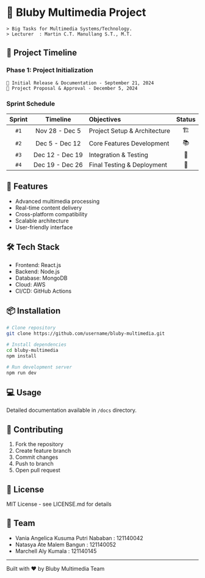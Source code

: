 # 📱 Bluby Multimedia Project
```
> Big Tasks for Multimedia Systems/Technology.
> Lecturer  : Martin C.T. Manullang S.T., M.T.
```
## 📅 Project Timeline

### Phase 1: Project Initialization
```
📍 Initial Release & Documentation - September 21, 2024
📍 Project Proposal & Approval - December 5, 2024
```
### Sprint Schedule

| Sprint | Timeline | Objectives | Status |
|:------:|:--------:|:-----------|:------:|
| `#1` | Nov 28 - Dec 5 | Project Setup & Architecture | 🏗️ |
| `#2` | Dec 5 - Dec 12 | Core Features Development | 📚 |
| `#3` | Dec 12 - Dec 19 | Integration & Testing | 🔄 |
| `#4` | Dec 19 - Dec 26 | Final Testing & Deployment | 🎯 |

## 🚀 Features

- Advanced multimedia processing
- Real-time content delivery
- Cross-platform compatibility
- Scalable architecture
- User-friendly interface

## 🛠️ Tech Stack

- Frontend: React.js
- Backend: Node.js
- Database: MongoDB
- Cloud: AWS
- CI/CD: GitHub Actions

## 📦 Installation

```bash
# Clone repository
git clone https://github.com/username/bluby-multimedia.git

# Install dependencies
cd bluby-multimedia
npm install

# Run development server
npm run dev
```

## 💻 Usage

Detailed documentation available in `/docs` directory.

## 🤝 Contributing

1. Fork the repository
2. Create feature branch
3. Commit changes
4. Push to branch
5. Open pull request

## 📄 License

MIT License - see LICENSE.md for details

## 👥 Team

- Vania Angelica Kusuma Putri Nababan   : 121140042
- Natasya Ate Malem Bangun              :  121140052
- Marchell Aly Kumala                   : 121140145

---
Built with ❤️ by Bluby Multimedia Team
